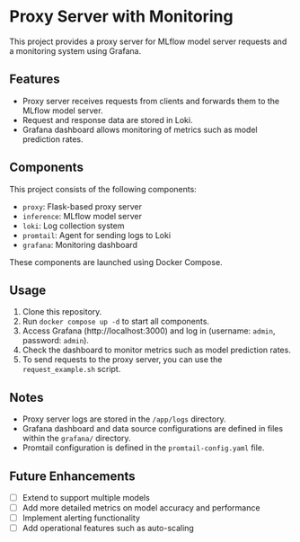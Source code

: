 # Proxy Server with Monitoring

This project provides a proxy server for MLflow model server requests and a monitoring system using Grafana.

## Features

- Proxy server receives requests from clients and forwards them to the MLflow model server.
- Request and response data are stored in Loki.
- Grafana dashboard allows monitoring of metrics such as model prediction rates.

## Components

This project consists of the following components:

- `proxy`: Flask-based proxy server
- `inference`: MLflow model server
- `loki`: Log collection system
- `promtail`: Agent for sending logs to Loki
- `grafana`: Monitoring dashboard

These components are launched using Docker Compose.

## Usage

1. Clone this repository.
2. Run `docker compose up -d` to start all components.
3. Access Grafana (http://localhost:3000) and log in (username: `admin`, password: `admin`).
4. Check the dashboard to monitor metrics such as model prediction rates.
5. To send requests to the proxy server, you can use the `request_example.sh` script.

## Notes

- Proxy server logs are stored in the `/app/logs` directory.
- Grafana dashboard and data source configurations are defined in files within the `grafana/` directory.
- Promtail configuration is defined in the `promtail-config.yaml` file.

## Future Enhancements

-[ ] Extend to support multiple models
-[ ] Add more detailed metrics on model accuracy and performance
-[ ] Implement alerting functionality
-[ ] Add operational features such as auto-scaling
